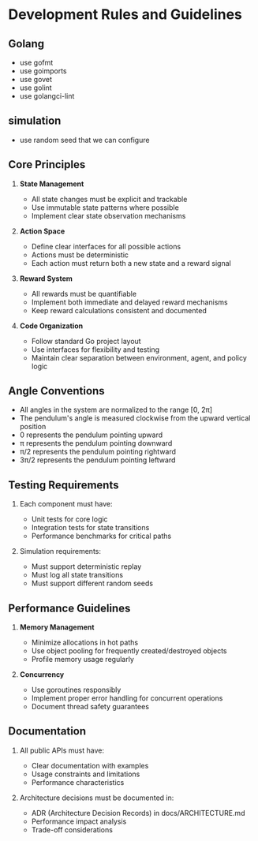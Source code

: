 # Development Rules and Guidelines

## Golang
* use gofmt
* use goimports
* use govet
* use golint
* use golangci-lint

## simulation
* use random seed that we can configure

## Core Principles
1. **State Management**
   - All state changes must be explicit and trackable
   - Use immutable state patterns where possible
   - Implement clear state observation mechanisms

2. **Action Space**
   - Define clear interfaces for all possible actions
   - Actions must be deterministic
   - Each action must return both a new state and a reward signal

3. **Reward System**
   - All rewards must be quantifiable
   - Implement both immediate and delayed reward mechanisms
   - Keep reward calculations consistent and documented

4. **Code Organization**
   - Follow standard Go project layout
   - Use interfaces for flexibility and testing
   - Maintain clear separation between environment, agent, and policy logic

## Angle Conventions

- All angles in the system are normalized to the range [0, 2π]
- The pendulum's angle is measured clockwise from the upward vertical position
- 0 represents the pendulum pointing upward
- π represents the pendulum pointing downward
- π/2 represents the pendulum pointing rightward
- 3π/2 represents the pendulum pointing leftward

## Testing Requirements
1. Each component must have:
   - Unit tests for core logic
   - Integration tests for state transitions
   - Performance benchmarks for critical paths

2. Simulation requirements:
   - Must support deterministic replay
   - Must log all state transitions
   - Must support different random seeds

## Performance Guidelines
1. **Memory Management**
   - Minimize allocations in hot paths
   - Use object pooling for frequently created/destroyed objects
   - Profile memory usage regularly

2. **Concurrency**
   - Use goroutines responsibly
   - Implement proper error handling for concurrent operations
   - Document thread safety guarantees

## Documentation
1. All public APIs must have:
   - Clear documentation with examples
   - Usage constraints and limitations
   - Performance characteristics

2. Architecture decisions must be documented in:
   - ADR (Architecture Decision Records) in docs/ARCHITECTURE.md
   - Performance impact analysis
   - Trade-off considerations
